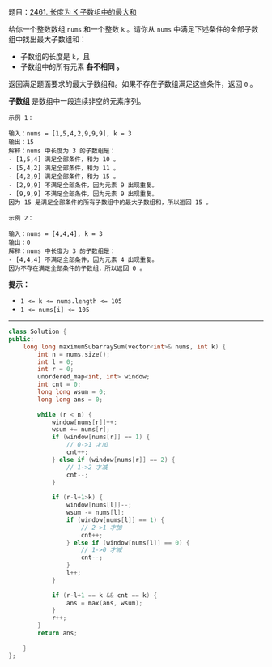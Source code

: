 题目：[2461. 长度为 K 子数组中的最大和](https://leetcode.cn/problems/maximum-sum-of-distinct-subarrays-with-length-k/)

给你一个整数数组 `nums` 和一个整数 `k` 。请你从 `nums` 中满足下述条件的全部子数组中找出最大子数组和：

- 子数组的长度是 `k`，且
- 子数组中的所有元素 **各不相同 。**

返回满足题面要求的最大子数组和。如果不存在子数组满足这些条件，返回 `0` 。

**子数组** 是数组中一段连续非空的元素序列。

```
示例 1：

输入：nums = [1,5,4,2,9,9,9], k = 3
输出：15
解释：nums 中长度为 3 的子数组是：
- [1,5,4] 满足全部条件，和为 10 。
- [5,4,2] 满足全部条件，和为 11 。
- [4,2,9] 满足全部条件，和为 15 。
- [2,9,9] 不满足全部条件，因为元素 9 出现重复。
- [9,9,9] 不满足全部条件，因为元素 9 出现重复。
因为 15 是满足全部条件的所有子数组中的最大子数组和，所以返回 15 。

示例 2：

输入：nums = [4,4,4], k = 3
输出：0
解释：nums 中长度为 3 的子数组是：
- [4,4,4] 不满足全部条件，因为元素 4 出现重复。
因为不存在满足全部条件的子数组，所以返回 0 。
```

**提示：**

- `1 <= k <= nums.length <= 105`
- `1 <= nums[i] <= 105`

---

```c++
class Solution {
public:
    long long maximumSubarraySum(vector<int>& nums, int k) {
        int n = nums.size();
        int l = 0;
        int r = 0;
        unordered_map<int, int> window;
        int cnt = 0;
        long long wsum = 0;
        long long ans = 0;
        
        while (r < n) {
            window[nums[r]]++;
            wsum += nums[r];
            if (window[nums[r]] == 1) {
                // 0->1 才加
                cnt++;
            } else if (window[nums[r]] == 2) {
                // 1->2 才减
                cnt--;
            }
            
            if (r-l+1>k) {
                window[nums[l]]--;
                wsum -= nums[l];
                if (window[nums[l]] == 1) {
                    // 2->1 才加
                    cnt++;
                } else if (window[nums[l]] == 0) {
                    // 1->0 才减
                    cnt--;
                }
                l++;
            }
            
            if (r-l+1 == k && cnt == k) {
                ans = max(ans, wsum);
            }
            r++;
        }
        return ans;
        
    }
};
```

